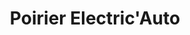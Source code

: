---
title: "Poirier Electric'Auto"
url: /bain-de-bretagne/poirier-electricauto/
shop: réparation de voitures
---